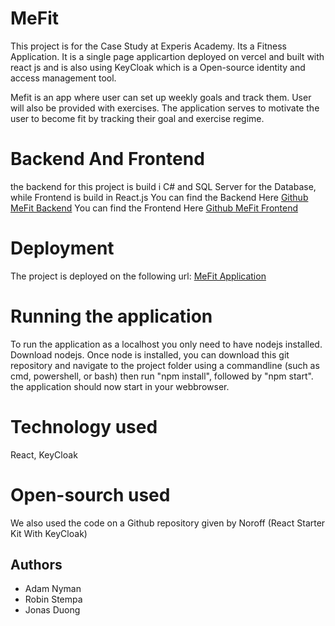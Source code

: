 # MeFit

This project is for the Case Study at Experis Academy. Its a Fitness Application. It is a single page applicartion deployed on vercel and built with react js and is also using KeyCloak which is a Open-source identity and access management tool.

Mefit is an app where user can set up weekly goals and track them. User will also be provided with exercises. The application serves to motivate the user to become fit by tracking their goal and exercise regime.

# Backend And Frontend
the backend for this project is build i C# and SQL Server for the Database, while Frontend is build in React.js
You can find the Backend Here [Github MeFit Backend]([https://github.com/AdamNymanExperis/mefit_backend](https://github.com/AdamNymanExperis/mefit_backend))
You can find the Frontend Here [Github MeFit Frontend](https://github.com/AdamNymanExperis/mefit_frontend)

# Deployment
The project is deployed on the following url: [MeFit Application](https://mefit-frontend.vercel.app/)

# Running the application
To run the application as a localhost you only need to have nodejs installed. Download nodejs. Once node is installed, you can download this git repository and navigate to the project folder using a commandline (such as cmd, powershell, or bash) then run "npm install", followed by "npm start". the application should now start in your webbrowser.

# Technology used
React, KeyCloak

# Open-sourch used
We also used the code on a Github repository given by Noroff (React Starter Kit With KeyCloak)


## Authors

- Adam Nyman
- Robin Stempa
- Jonas Duong
